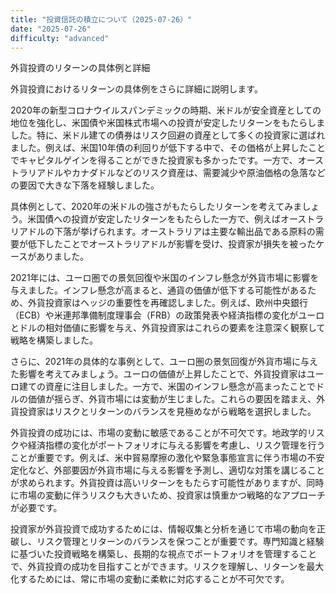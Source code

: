 ```yaml
---
title: "投資信託の積立について（2025-07-26）"
date: "2025-07-26"
difficulty: "advanced"
---
```


外貨投資のリターンの具体例と詳細

外貨投資におけるリターンの具体例をさらに詳細に説明します。

2020年の新型コロナウイルスパンデミックの時期、米ドルが安全資産としての地位を強化し、米国債や米国株式市場への投資が安定したリターンをもたらしました。特に、米ドル建ての債券はリスク回避の資産として多くの投資家に選ばれました。例えば、米国10年債の利回りが低下する中で、その価格が上昇したことでキャピタルゲインを得ることができた投資家も多かったです。一方で、オーストラリアドルやカナダドルなどのリスク資産は、需要減少や原油価格の急落などの要因で大きな下落を経験しました。

具体例として、2020年の米ドルの強さがもたらしたリターンを考えてみましょう。米国債への投資が安定したリターンをもたらした一方で、例えばオーストラリアドルの下落が挙げられます。オーストラリアは主要な輸出品である原料の需要が低下したことでオーストラリアドルが影響を受け、投資家が損失を被ったケースがありました。

2021年には、ユーロ圏での景気回復や米国のインフレ懸念が外貨市場に影響を与えました。インフレ懸念が高まると、通貨の価値が低下する可能性があるため、外貨投資家はヘッジの重要性を再確認しました。例えば、欧州中央銀行（ECB）や米連邦準備制度理事会（FRB）の政策発表や経済指標の変化がユーロとドルの相対価値に影響を与え、外貨投資家はこれらの要素を注意深く観察して戦略を構築しました。

さらに、2021年の具体的な事例として、ユーロ圏の景気回復が外貨市場に与えた影響を考えてみましょう。ユーロの価値が上昇したことで、外貨投資家はユーロ建ての資産に注目しました。一方で、米国のインフレ懸念が高まったことでドルの価値が揺らぎ、外貨市場には変動が生じました。これらの要因を踏まえ、外貨投資家はリスクとリターンのバランスを見極めながら戦略を選択しました。

外貨投資の成功には、市場の変動に敏感であることが不可欠です。地政学的リスクや経済指標の変化がポートフォリオに与える影響を考慮し、リスク管理を行うことが重要です。例えば、米中貿易摩擦の激化や緊急事態宣言に伴う市場の不安定化など、外部要因が外貨市場に与える影響を予測し、適切な対策を講じることが求められます。外貨投資は高いリターンをもたらす可能性がありますが、同時に市場の変動に伴うリスクも大きいため、投資家は慎重かつ戦略的なアプローチが必要です。

投資家が外貨投資で成功するためには、情報収集と分析を通じて市場の動向を正碳し、リスク管理とリターンのバランスを保つことが重要です。専門知識と経験に基づいた投資戦略を構築し、長期的な視点でポートフォリオを管理することで、外貨投資の成功を目指すことができます。リスクを理解し、リターンを最大化するためには、常に市場の変動に柔軟に対応することが不可欠です。
